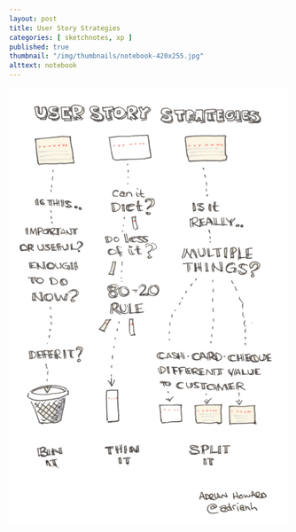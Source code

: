 ```yaml
---
layout: post
title: User Story Strategies
categories: [ sketchnotes, xp ]
published: true
thumbnail: "/img/thumbnails/notebook-420x255.jpg"
alttext: notebook
---
```


<img src="/img/posts/user-story-strategies/user-story-strategies.png" alt="strong style sketchnote"/>


